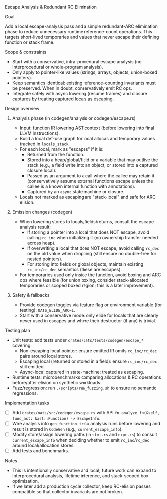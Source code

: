 Escape Analysis & Redundant RC Elimination

Goal

Add a local escape-analysis pass and a simple redundant-ARC elimination phase to
reduce unnecessary runtime reference-count operations. This targets short-lived
temporaries and values that never escape their defining function or stack frame.

Scope & constraints

- Start with a conservative, intra-procedural escape analysis (no
  interprocedural or whole-program analysis).
- Only apply to pointer-like values (strings, arrays, objects, union-boxed
  pointers).
- Keep semantics identical: existing reference-counting invariants must be
  preserved. When in doubt, conservatively emit RC ops.
- Integrate safely with async lowering (resume frames) and closure captures by
  treating captured locals as escaping.

Design overview

1. Analysis phase (in codegen/analysis or codegen/escape.rs)
   - Input: function IR lowering AST context (before lowering into final LLVM
     instructions).
   - Build a local def-use graph for local allocas and temporary values tracked
     in `locals_stack`.
   - For each local, mark as "escapes" if it is:
     - Returned from the function.
     - Stored into a heap/global/field or a variable that may outlive the stack
       (e.g., a field write into an object, or stored into a captured closure
       local).
     - Passed as an argument to a call where the callee may retain it
       (conservatively assume external functions escape unless the callee is a
       known internal function with annotations).
     - Captured by an `async` state machine or closure.
   - Locals not marked as escaping are "stack-local" and safe for ARC elision.

2. Emission changes (codegen)
   - When lowering stores to locals/fields/returns, consult the escape analysis
     result:
     - If storing a pointer into a local that does NOT escape, avoid calling
       `rc_inc` when initializing it (no ownership transfer needed across heap).
     - If overwriting a local that does NOT escape, avoid calling `rc_dec` on
       the old value when dropping (still ensure no double-free for nested
       pointers).
     - For storing into fields or global objects, maintain existing
       `rc_inc/rc_dec` semantics (these are escapes).
   - For temporaries used only inside the function, avoid boxing and ARC ops
     where feasible (for union boxing, consider stack-allocated temporaries or
     scoped boxed region; this is a later improvement).

3. Safety & fallbacks
   - Provide codegen toggles via feature flag or environment variable (for
     testing): `OATS_ELIDE_ARC=1`.
   - Start with a conservative mode: only elide for locals that are clearly
     never used in escapes and where their destructor (if any) is trivial.

Testing plan

- Unit tests: add tests under `crates/oats/tests/codegen/escape_*` covering:
  - Non-escaping local pointer: ensure emitted IR omits `rc_inc/rc_dec` pairs
    around local stores.
  - Escaping local (returned or stored in a field): ensure `rc_inc/rc_dec` still
    emitted.
  - Async-local captured in state-machine: treated as escaping.
- Runtime tests: microbenchmarks comparing allocations & RC operations
  before/after elision on synthetic workloads.
- Fuzz/regression: run `./scripts/run_fuzzing.sh` to ensure no semantic
  regressions.

Implementation tasks

- [ ] Add `crates/oats/src/codegen/escape.rs` with API
      `fn analyze_fn(&self, func_ast: &ast::Function) -> EscapeInfo`.
- [ ] Wire analysis into `gen_function_ir` so analysis runs before lowering and
      result is stored in `CodeGen` (e.g., `current_escape_info`).
- [ ] Modify store/assign lowering paths (in `stmt.rs` and `expr.rs`) to consult
      `current_escape_info` when deciding whether to emit `rc_inc`/`rc_dec`
      around local/allocation stores.
- [ ] Add tests and benchmarks.

Notes

- This is intentionally conservative and local; future work can expand to
  interprocedural analysis, lifetime inference, and stack-scoped box
  optimization.
- If we later add a production cycle collector, keep RC-elision passes
  compatible so that collector invariants are not broken.
